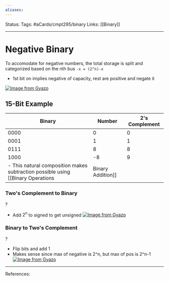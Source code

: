 ```yaml
---
aliases:
---
```

Status:
Tags: #aCards/cmpt295/binary 
Links: [[Binary]]
___

# Negative Binary
To accomodate for negative numbers, the total storage is split and categorized based on the nth bus
`-x = (2^n)-x`


- 1st bit on implies negative of capacity, rest are positive and negate it

[![Image from Gyazo](https://i.gyazo.com/7bf850e50c4f663015da3a9ad639f3d4.png)](https://gyazo.com/7bf850e50c4f663015da3a9ad639f3d4)

## 15-Bit Example
| Binary | Number | 2's Complement |
| ------ | ------ | -------------- |
| 0000   | 0      | 0              |
| 0001   | 1      | 1              |
| 0111   | 8      | 8              |
| 1000   | -8     | 9              |
- This natural composition makes subtraction possible using [[Binary Operations| Binary Addition]]

### Two's Complement to Binary
?
- Add $2^n$ to signed to get unsigned
[![Image from Gyazo](https://i.gyazo.com/190e1808d75411b847e8f1e738483c3b.png)](https://gyazo.com/190e1808d75411b847e8f1e738483c3b)
<!--SR:!2022-02-17,1,130-->

### Binary to Two's Complement
?
- Flip bits and add 1
- Makes sense since max of negative is 2^n, but max of pos is 2^n-1
[![Image from Gyazo](https://i.gyazo.com/d724d3b0951a38466e3ed0e91140ed31.png)](https://gyazo.com/d724d3b0951a38466e3ed0e91140ed31)
___
References: